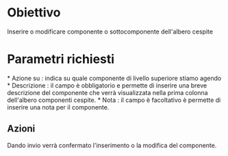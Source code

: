 # Obiettivo
Inserire o modificare componente o sottocomponente dell'albero cespite

# Parametri richiesti
\* Azione su :  indica su quale componente di livello superiore stiamo agendo
\* Descrizione :  il campo è obbligatorio e permette di inserire una breve descrizione del componente che verrà visualizzata nella prima colonna dell'albero componenti cespite.
\* Nota :  il campo è facoltativo è permette di inserire una nota per il componente.

## Azioni
Dando invio verrà confermato l'inserimento o la modifica del componente.
